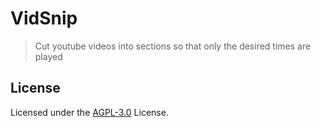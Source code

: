 # VidSnip

> Cut youtube videos into sections so that only the desired times are played

## License

Licensed under the [AGPL-3.0](LICENSE) License.